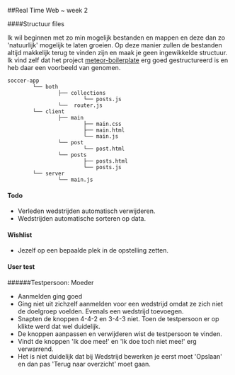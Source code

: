 ##Real Time Web ~ week 2

####Structuur files

Ik wil beginnen met zo min mogelijk bestanden en mappen en deze dan zo 'natuurlijk' mogelijk te laten groeien. Op deze manier zullen de bestanden altijd makkelijk terug te vinden zijn en maak je geen ingewikkelde structuur. Ik vind zelf dat het project [meteor-boilerplate](https://github.com/Differential/meteor-boilerplate) erg goed gestructureerd is en heb daar een voorbeeld van genomen. 


```
soccer-app  
		└── both
				├── collections
						└── posts.js
				└──	 router.js
		└── client
				├── main
						├── main.css
						├── main.html
						└── main.js
				└── post
						└── post.html
				└── posts
						├── posts.html
						└── posts.js
		└── server
				└── main.js
```

#### Todo
* Verleden wedstrijden automatisch verwijderen.
* Wedstrijden automatische sorteren op data.

#### Wishlist
* Jezelf op een bepaalde plek in de opstelling zetten.

#### User test

######Testpersoon: Moeder

* Aanmelden ging goed
* Ging niet uit zichzelf aanmelden voor een wedstrijd omdat ze zich niet de doelgroep voelden. Evenals een wedstrijd toevoegen.
* Snapten de knoppen 4-4-2 en 3-4-3 niet. Toen de testpersoon er op klikte werd dat wel duidelijk.
* De knoppen aanpassen en verwijderen wist de testpersoon te vinden.
* Vindt de knoppen 'Ik doe mee!' en 'Ik doe toch niet mee!' erg verwarrend.
* Het is niet duidelijk dat bij Wedstrijd bewerken je eerst moet 'Opslaan' en dan pas 'Terug naar overzicht' moet gaan. 
